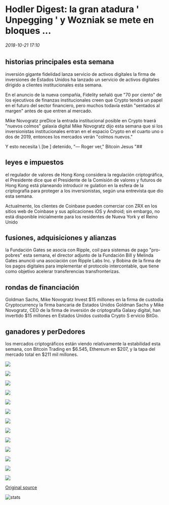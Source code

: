 # Hodler Digest: la gran atadura ' Unpegging ' y Wozniak se mete en bloques ...

###### 2018-10-21 17:10

##

## historias principales esta semana

inversión gigante fidelidad lanza servicio de activos digitales la firma de inversiones de Estados Unidos ha lanzado un servicio de activos digitales dirigido a clientes institucionales esta semana.

En el anuncio de la nueva compañía, Fidelity señaló que "70 por ciento" de los ejecutivos de finanzas institucionales creen que Crypto tendrá un papel en el futuro del sector financiero, pero muchos todavía están "sentados al margen" antes de que entren al mercado.

Mike Novogratz preDice la entrada institucional posible en Crypto traerá "nuevos colmos" galaxia digital Mike Novogratz dijo esta semana que si los inversionistas institucionales entran en el espacio Crypto en el cuarto uno o dos de 2019, entonces los mercados verán "colmos nuevos."

Y esto necesita \ [be \] detenido, "— Roger ver," Bitcoin Jesus "##

## leyes e impuestos

el regulador de valores de Hong Kong considera la regulación criptográfica, el Presidente dice que el Presidente de la Comisión de valores y futuros de Hong Kong está planeando introducir re gulation en la esfera de la criptografía para proteger a los inversionistas, según una entrevista que dio esta semana.

Actualmente, los clientes de Coinbase pueden comerciar con ZRX en los sitios web de Coinbase y sus aplicaciones iOS y Android; sin embargo, no está disponible inicialmente para los residentes de Nueva York y el Reino Unido

##

## fusiones, adquisiciones y alianzas

la Fundación Gates se asocia con Ripple, coil para sistemas de pago "pro-pobres" esta semana, el director adjunto de la Fundación Bill y Melinda Gates anunció una asociación con Ripple Labs Inc. y Bobina de la firma de los pagos digitales para implementar el protocolo intercontable, que tiene como objetivo acelerar transferencias transfronterizas.

##

## rondas de financiación

Goldman Sachs, Mike Novogratz Invest $15 millones en la firma de custodia Cryptocurrency la firma bancaria de Estados Unidos Goldman Sachs y Mike Novogratz, CEO de la firma de inversión de criptografía Galaxy digital, han invertido $15 millones en Estados Unidos custodia Crypto S ervicio BitGo.

##

## ganadores y perDedores

los mercados criptográficos están viendo relativamente la estabilidad esta semana, con Bitcoin Trading en $6.545, Ethereum en $207, y la tapa del mercado total en $211 mil millones.

![](https://s3.cointelegraph.com/storage/uploads/view/e170badf4af6322790307865e1995b8f.jpg)

![](https://s3.cointelegraph.com/storage/uploads/view/aad350cb02ce30dde75d72fe001d17c3.jpg)

![](https://s3.cointelegraph.com/storage/uploads/view/0a01dc7c18f3da1519f0c3e6a6411fa7.jpg)

![](https://s3.cointelegraph.com/storage/uploads/view/59d458ec03db74573899638fdd675a72.jpg)

![](https://s3.cointelegraph.com/storage/uploads/view/522db768f91059b969fb2cf7dedd1b34.jpg)

![](https://s3.cointelegraph.com/storage/uploads/view/4c8c203578e997341fd14bb3deb3d14e.jpg)

![](https://s3.cointelegraph.com/storage/uploads/view/1ebc475ce268a686ccc31e9e699e3380.jpg)

![](https://s3.cointelegraph.com/storage/uploads/view/9351d16d5fd72c1adddf5eeb30a5d1df.jpg)

![](https://s3.cointelegraph.com/storage/uploads/view/dc84963358139696b0dbd28b02d78419.jpg)

![](https://s3.cointelegraph.com/storage/uploads/view/3613e1e9792e67e9d039fa5ec2069925.png)

![](https://s3.cointelegraph.com/storage/uploads/view/f67c47b97581814548b2a777a5558039.jpg)

![](https://s3.cointelegraph.com/storage/uploads/view/fe304dcf4c0ca30850e13c52011f6a7c.jpg)

![](https://s3.cointelegraph.com/storage/uploads/view/9868b3dffb24884452f3be682f1643fe.jpg)

[Original source](https://cointelegraph.com/news/hodlers-digest-the-great-tether-unpegging-and-wozniak-gets-into-blockchain)

![stats](https://c.statcounter.com/11760860/0/a89fa40b/1/ "stats")